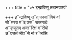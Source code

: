 +++
title = "०५ इन्द्राविष्णू तत्पनयाय्यं"

+++
इ᳓न्द्राविष्णू त᳓त् पनया᳓यियं वां  
सो᳓मस्य म᳓द उरु᳓ चक्रमाथे  
अ᳓कृणुतम् अन्त᳓रिक्षं व᳓रीयो  
अ᳓प्रथतं जीव᳓से नो र᳓जांसि